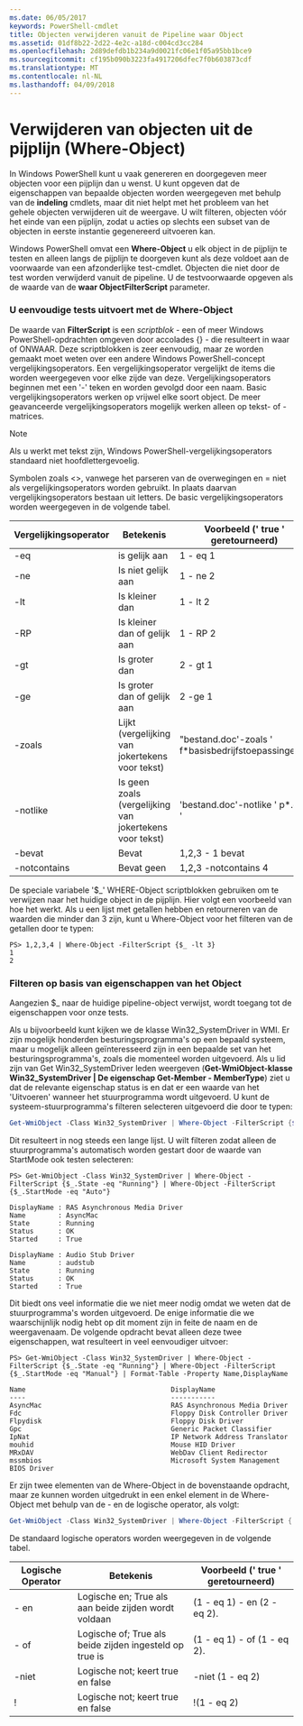 ```yaml
---
ms.date: 06/05/2017
keywords: PowerShell-cmdlet
title: Objecten verwijderen vanuit de Pipeline waar Object
ms.assetid: 01df8b22-2d22-4e2c-a18d-c004cd3cc284
ms.openlocfilehash: 2d89defdb1b234a9d0021fc06e1f05a95bb1bce9
ms.sourcegitcommit: cf195b090b3223fa4917206dfec7f0b603873cdf
ms.translationtype: MT
ms.contentlocale: nl-NL
ms.lasthandoff: 04/09/2018
---
```

# <a name="removing-objects-from-the-pipeline-where-object"></a>Verwijderen van objecten uit de pijplijn (Where-Object)

In Windows PowerShell kunt u vaak genereren en doorgegeven meer objecten voor een pijplijn dan u wenst. U kunt opgeven dat de eigenschappen van bepaalde objecten worden weergegeven met behulp van de **indeling** cmdlets, maar dit niet helpt met het probleem van het gehele objecten verwijderen uit de weergave. U wilt filteren, objecten vóór het einde van een pijplijn, zodat u acties op slechts een subset van de objecten in eerste instantie gegenereerd uitvoeren kan.

Windows PowerShell omvat een **Where-Object** u elk object in de pijplijn te testen en alleen langs de pijplijn te doorgeven kunt als deze voldoet aan de voorwaarde van een afzonderlijke test-cmdlet. Objecten die niet door de test worden verwijderd vanuit de pipeline. U de testvoorwaarde opgeven als de waarde van de **waar ObjectFilterScript** parameter.

### <a name="performing-simple-tests-with-where-object"></a>U eenvoudige tests uitvoert met de Where-Object

De waarde van **FilterScript** is een *scriptblok* - een of meer Windows PowerShell-opdrachten omgeven door accolades {} - die resulteert in waar of ONWAAR. Deze scriptblokken is zeer eenvoudig, maar ze worden gemaakt moet weten over een andere Windows PowerShell-concept vergelijkingsoperators. Een vergelijkingsoperator vergelijkt de items die worden weergegeven voor elke zijde van deze. Vergelijkingsoperators beginnen met een '-' teken en worden gevolgd door een naam. Basic vergelijkingsoperators werken op vrijwel elke soort object. De meer geavanceerde vergelijkingsoperators mogelijk werken alleen op tekst- of -matrices.

> [!NOTE]
> Als u werkt met tekst zijn, Windows PowerShell-vergelijkingsoperators standaard niet hoofdlettergevoelig.

Symbolen zoals <>, vanwege het parseren van de overwegingen en = niet als vergelijkingsoperators worden gebruikt. In plaats daarvan vergelijkingsoperators bestaan uit letters. De basic vergelijkingsoperators worden weergegeven in de volgende tabel.

|Vergelijkingsoperator|Betekenis|Voorbeeld (' true ' geretourneerd)|
|-----------------------|-----------|--------------------------|
|-eq|is gelijk aan|1 - eq 1|
|-ne|Is niet gelijk aan|1 - ne 2|
|-lt|Is kleiner dan|1 - lt 2|
|-RP|Is kleiner dan of gelijk aan|1 - RP 2|
|-gt|Is groter dan|2 - gt 1|
|-ge|Is groter dan of gelijk aan|2 -ge 1|
|-zoals|Lijkt (vergelijking van jokertekens voor tekst)|"bestand.doc'-zoals ' f\*basisbedrijfstoepassingen?"|
|-notlike|Is geen zoals (vergelijking van jokertekens voor tekst)|'bestand.doc'-notlike ' p\*.doc '|
|-bevat|Bevat|1,2,3 - 1 bevat|
|-notcontains|Bevat geen|1,2,3 -notcontains 4|

De speciale variabele '$_' WHERE-Object scriptblokken gebruiken om te verwijzen naar het huidige object in de pijplijn. Hier volgt een voorbeeld van hoe het werkt. Als u een lijst met getallen hebben en retourneren van de waarden die minder dan 3 zijn, kunt u Where-Object voor het filteren van de getallen door te typen:

```
PS> 1,2,3,4 | Where-Object -FilterScript {$_ -lt 3}
1
2
```

### <a name="filtering-based-on-object-properties"></a>Filteren op basis van eigenschappen van het Object

Aangezien $_ naar de huidige pipeline-object verwijst, wordt toegang tot de eigenschappen voor onze tests.

Als u bijvoorbeeld kunt kijken we de klasse Win32_SystemDriver in WMI. Er zijn mogelijk honderden besturingsprogramma's op een bepaald systeem, maar u mogelijk alleen geïnteresseerd zijn in een bepaalde set van het besturingsprogramma's, zoals die momenteel worden uitgevoerd. Als u lid zijn van Get Win32_SystemDriver leden weergeven (**Get-WmiObject-klasse Win32_SystemDriver | De eigenschap Get-Member - MemberType**) ziet u dat de relevante eigenschap status is en dat er een waarde van het 'Uitvoeren' wanneer het stuurprogramma wordt uitgevoerd. U kunt de systeem-stuurprogramma's filteren selecteren uitgevoerd die door te typen:

```powershell
Get-WmiObject -Class Win32_SystemDriver | Where-Object -FilterScript {$_.State -eq 'Running'}
```

Dit resulteert in nog steeds een lange lijst. U wilt filteren zodat alleen de stuurprogramma's automatisch worden gestart door de waarde van StartMode ook testen selecteren:

```
PS> Get-WmiObject -Class Win32_SystemDriver | Where-Object -FilterScript {$_.State -eq "Running"} | Where-Object -FilterScript {$_.StartMode -eq "Auto"}

DisplayName : RAS Asynchronous Media Driver
Name        : AsyncMac
State       : Running
Status      : OK
Started     : True

DisplayName : Audio Stub Driver
Name        : audstub
State       : Running
Status      : OK
Started     : True
```

Dit biedt ons veel informatie die we niet meer nodig omdat we weten dat de stuurprogramma's worden uitgevoerd. De enige informatie die we waarschijnlijk nodig hebt op dit moment zijn in feite de naam en de weergavenaam. De volgende opdracht bevat alleen deze twee eigenschappen, wat resulteert in veel eenvoudiger uitvoer:

```
PS> Get-WmiObject -Class Win32_SystemDriver | Where-Object -FilterScript {$_.State -eq "Running"} | Where-Object -FilterScript {$_.StartMode -eq "Manual"} | Format-Table -Property Name,DisplayName

Name                                    DisplayName
----                                    -----------
AsyncMac                                RAS Asynchronous Media Driver
Fdc                                     Floppy Disk Controller Driver
Flpydisk                                Floppy Disk Driver
Gpc                                     Generic Packet Classifier
IpNat                                   IP Network Address Translator
mouhid                                  Mouse HID Driver
MRxDAV                                  WebDav Client Redirector
mssmbios                                Microsoft System Management BIOS Driver
```

Er zijn twee elementen van de Where-Object in de bovenstaande opdracht, maar ze kunnen worden uitgedrukt in een enkel element in de Where-Object met behulp van de - en de logische operator, als volgt:

```powershell
Get-WmiObject -Class Win32_SystemDriver | Where-Object -FilterScript { ($_.State -eq 'Running') -and ($_.StartMode -eq 'Manual') } | Format-Table -Property Name,DisplayName
```

De standaard logische operators worden weergegeven in de volgende tabel.

|Logische Operator|Betekenis|Voorbeeld (' true ' geretourneerd)|
|--------------------|-----------|--------------------------|
|- en|Logische en; True als aan beide zijden wordt voldaan|(1 - eq 1) - en (2 - eq 2).|
|- of|Logische of; True als beide zijden ingesteld op true is|(1 - eq 1) - of (1 - eq 2).|
|-niet|Logische not; keert true en false|-niet (1 - eq 2)|
|\!|Logische not; keert true en false|\!(1 - eq 2)|